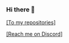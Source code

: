 ### Hi there 👋
[[To my repositories]](https://www.github.com/FauxKiwi?tab=repositories)

[[Reach me on Discord]](https://www.discord.com/users/Siinus#3931)
<!--![](https://github-readme-stats.vercel.app/api?username=fauxkiwi&theme=react&show_icons=true)-->

